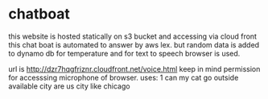 # chatboat
this website is hosted statically on s3 bucket and accessing via cloud front 
this chat boat is automated to answer by aws lex.
but random data is added to dynamo db for temperature 
and for text to speech browser is used.

url is http://dzr7hqgfriznr.cloudfront.net/voice.html 
keep in mind permission for accesssing microphone of browser.
uses:
1 can my cat go outside
available city are us city like chicago 

